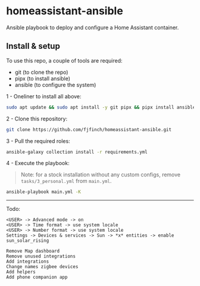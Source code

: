 # homeassistant-ansible
Ansible playbook to deploy and configure a Home Assistant container.

## Install & setup
To use this repo, a couple of tools are required:

* git (to clone the repo)
* pipx (to install ansible)
* ansible (to configure the system)

1 - Oneliner to install all above:
```bash
sudo apt update && sudo apt install -y git pipx && pipx install ansible --include-deps && . ~/.profile
```

2 - Clone this repository:
```bash
git clone https://github.com/fjfinch/homeassistant-ansible.git
```

3 - Pull the required roles:
```bash
ansible-galaxy collection install -r requirements.yml
```

4 - Execute the playbook:
> Note: for a stock installation without any custom configs, remove `tasks/3_personal.yml` from `main.yml`.
```bash
ansible-playbook main.yml -K
```

---

Todo:
```
<USER> -> Advanced mode -> on
<USER> -> Time format -> use system locale
<USER> -> Number format -> use system locale
Settings -> Devices & services -> Sun -> *x* entities -> enable sun_solar_rising

Remove Map dashboard
Remove unused integrations
Add integrations
Change names zigbee devices
Add helpers
Add phone companion app
```
